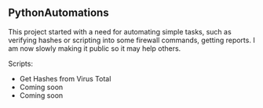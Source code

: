 
<!-- ABOUT THIS PROJECT -->
## PythonAutomations

This project started with a need for automating simple tasks, such as verifying hashes or scripting into some firewall commands, getting reports.
I am now slowly making it public so it may help others.

Scripts:
* Get Hashes from Virus Total
* Coming soon
* Coming soon

